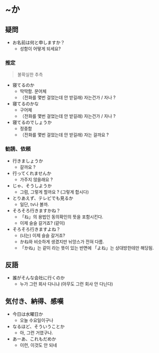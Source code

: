 # ~か

## 疑問

- お名前は何と申しますか？
  - 성함이 어떻게 되세요?

### 推定

> 불확실한 추측

- 寝てるのか
  - 딱딱함. 문어체
  - （전화를 몇번 걸었는데 안 받길래) 자는건가 / 자나 ?
- 寝てるのかな
  - 구어체
  - （전화를 몇번 걸었는데 안 받길래) 자는건가 / 자나 ?
- 寝てるのでしょうか
  - 정중함
  - （전화를 몇번 걸었는데 안 받길래) 자는 걸까요 ?

### 勧誘、依頼

- 行きましょうか
  - 갈까요 ?
- 行ってくれませんか
  - 가주지 않을래요 ?
- じゃ、そうしようか
  - 그럼, 그렇게 할까요 ? (그렇게 합시다)
- とりあえず、テレビでも見るか
  - 일단, tv나 볼까.
- そろそろ行きますかね？
  - 「ね」의 용법인 동의확인의 뜻을 포함시킨다.  
  - 이제 슬슬 갈거죠? (같이)
- そろそろ行きますよね？
  - (너는) 이제 슬슬 갈거죠?
  - かね와 비슷하게 생겼지만 뉘앙스가 전혀 다름.  
  - 「かね」는 같이 라는 뜻이 있는 반면에 「よね」는 상대방한테만 해당됨.


## 反語

- 誰がそんな会社に行くのか
  - 누가 그런 회사 다니냐 (아무도 그런 회사 안 다닌다)


## 気付き、納得、感嘆

- 今日は水曜日か
  - 오늘 수요일이구나
- なるほど、そういうことか
  - 아, 그런 거였구나.
- あーあ、これもだめか
  - 이런, 이것도 안 되네